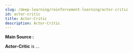 ```yaml
---
slug: /deep-learning/reinforcement-learning/actor-critic
id: actor-critic
title: Actor-Critic
description: Actor-Critic
---
```


**Main Source :**

**Actor-Critic** is ...
